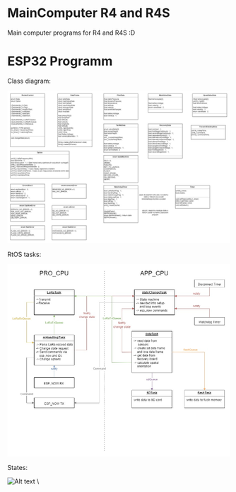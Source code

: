 # MainComputer R4 and R4S

Main computer programs for R4 and R4S :D

# ESP32 Programm

Class diagram:

![Alt text](./docs/MCB_Diagramklas.jpg?raw=true "Class diagram")

RtOS tasks:

![Alt text](./docs/MCB_RtOS.jpg?raw=true "RTos tasks")

States:

![Alt text](./docs/MCB_MaszynaStanów.jpg?raw=true "States")
\
